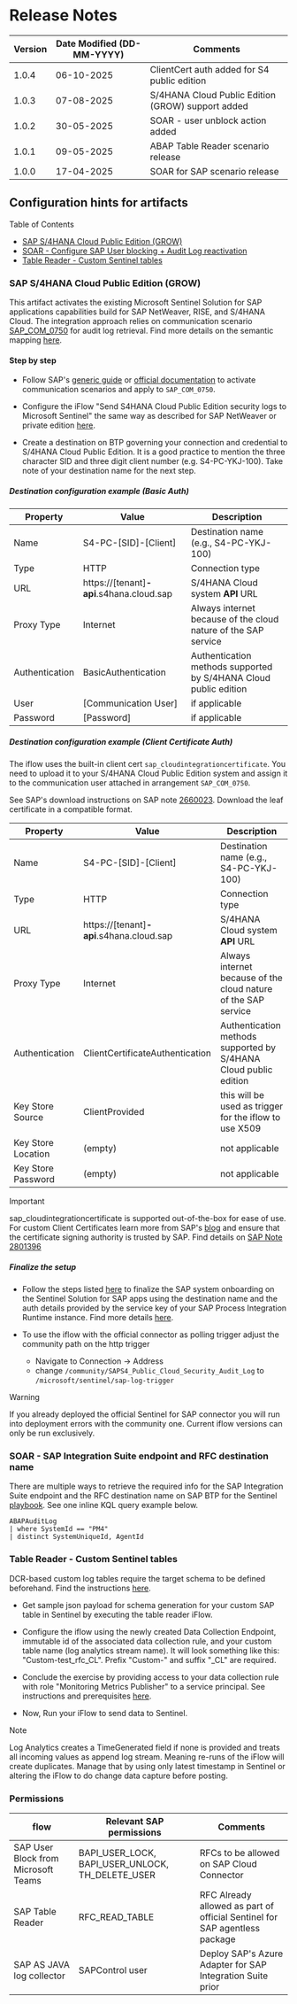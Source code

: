 # Release Notes

| **Version** | **Date Modified (DD-MM-YYYY)** | **Comments** |
| --- | --- | --- |
| 1.0.4 | 06-10-2025 | ClientCert auth added for S4 public edition |
| 1.0.3 | 07-08-2025 | S/4HANA Cloud Public Edition (GROW) support added |
| 1.0.2 | 30-05-2025 | SOAR - user unblock action added |
| 1.0.1 | 09-05-2025 | ABAP Table Reader scenario release |
| 1.0.0 | 17-04-2025 | SOAR for SAP scenario release |

## Configuration hints for artifacts

Table of Contents

- [SAP S/4HANA Cloud Public Edition (GROW)](#sap-s4hana-cloud-public-edition-grow)
- [SOAR - Configure SAP User blocking + Audit Log reactivation](#soar---sap-integration-suite-endpoint-and-rfc-destination-name)
- [Table Reader - Custom Sentinel tables](#table-reader---custom-sentinel-tables)

### SAP S/4HANA Cloud Public Edition (GROW)

This artifact activates the existing Microsoft Sentinel Solution for SAP applications capabilities build for SAP NetWeaver, RISE, and S/4HANA Cloud. The integration approach relies on communication scenario [SAP_COM_0750](https://help.sap.com/docs/SAP_S4HANA_CLOUD/0f69f8fb28ac4bf48d2b57b9637e81fa/a93dca70e2ce43d19ac93e3e5531e37d.html) for audit log retrieval. Find more details on the semantic mapping [here](https://help.sap.com/docs/sap-btp-abap-environment/abap-environment/retrieving-security-audit-log-e6aa861c1f5e4baa93cba69fa0565353).

#### Step by step

- Follow SAP's [generic guide](https://learning.sap.com/learning-journeys/develop-advanced-extensions-with-sap-cloud-sdk/activating-the-apis-in-sap-s-4hana-cloud_aa10624c-4e41-42e1-b3b5-1a69c096ba5b) or [official documentation](https://help.sap.com/docs/SAP_S4HANA_CLOUD/0f69f8fb28ac4bf48d2b57b9637e81fa/2e84a10c430645a88bdbfaaa23ac9ff7.html) to activate communication scenarios and apply to `SAP_COM_0750`.

- Configure the iFlow "Send S4HANA Cloud Public Edition security logs to Microsoft Sentinel" the same way as described for SAP NetWeaver or private edition [here](https://learn.microsoft.com/azure/sentinel/sap/preparing-sap?pivots=connection-agentless#configure-the-connector-in-microsoft-sentinel-and-in-your-sap-system).

- Create a destination on BTP governing your connection and credential to S/4HANA Cloud Public Edition. It is a good practice to mention the three character SID and three digit client number (e.g. S4-PC-YKJ-100). Take note of your destination name for the next step.

##### Destination configuration example (Basic Auth)

| **Property** | **Value** | **Description** |
| --- | --- | --- |
| Name | S4-PC-[SID]-[Client] | Destination name (e.g., S4-PC-YKJ-100) |
| Type | HTTP | Connection type |
| URL | https://[tenant]**-api**.s4hana.cloud.sap | S/4HANA Cloud system **API** URL |
| Proxy Type | Internet | Always internet because of the cloud nature of the SAP service |
| Authentication | BasicAuthentication | Authentication methods supported by S/4HANA Cloud public edition |
| User | [Communication User] | if applicable |
| Password | [Password] | if applicable |

##### Destination configuration example (Client Certificate Auth)

The iflow uses the built-in client cert `sap_cloudintegrationcertificate`. You need to upload it to your S/4HANA Cloud Public Edition system and assign it to the communication user attached in arrangement `SAP_COM_0750`.

See SAP's download instructions on SAP note [2660023](https://me.sap.com/notes/2660023). Download the leaf certificate in a compatible format.

| **Property** | **Value** | **Description** |
| --- | --- | --- |
| Name | S4-PC-[SID]-[Client] | Destination name (e.g., S4-PC-YKJ-100) |
| Type | HTTP | Connection type |
| URL | https://[tenant]**-api**.s4hana.cloud.sap | S/4HANA Cloud system **API** URL |
| Proxy Type | Internet | Always internet because of the cloud nature of the SAP service |
| Authentication | ClientCertificateAuthentication | Authentication methods supported by S/4HANA Cloud public edition |
| Key Store Source | ClientProvided | this will be used as trigger for the iflow to use X509 |
| Key Store Location | (empty) | not applicable |
| Key Store Password | (empty) | not applicable |

> [!IMPORTANT]
> sap_cloudintegrationcertificate is supported out-of-the-box for ease of use. For custom Client Certificates learn more from SAP's [blog](https://community.sap.com/t5/enterprise-resource-planning-blog-posts-by-sap/beyond-basic-2-certificate-based-authentication-in-sap-s-4hana-cloud-public/ba-p/13644334) and ensure that the certificate signing authority is trusted by SAP. Find details on [SAP Note 2801396](https://me.sap.com/notes/2801396)

##### Finalize the setup

- Follow the steps listed [here](https://learn.microsoft.com/azure/sentinel/sap/preparing-sap?pivots=connection-agentless#configure-the-connector-in-microsoft-sentinel-and-in-your-sap-system) to finalize the SAP system onboarding on the Sentinel Solution for SAP apps using the destination name and the auth details provided by the service key of your SAP Process Integration Runtime instance. Find more details [here](https://learn.microsoft.com/azure/sentinel/sap/preparing-sap?pivots=connection-agentless#configure-sap-btp-settings).

- To use the iflow with the official connector as polling trigger adjust the community path on the http trigger

  - Navigate to Connection -> Address
  - change `/community/SAPS4_Public_Cloud_Security_Audit_Log` to `/microsoft/sentinel/sap-log-trigger`

> [!WARNING]
> If you already deployed the official Sentinel for SAP connector you will run into deployment errors with the community one. Current iflow versions can only be run exclusively.

### SOAR - SAP Integration Suite endpoint and RFC destination name

There are multiple ways to retrieve the required info for the SAP Integration Suite endpoint and the RFC destination name on SAP BTP for the Sentinel [playbook](https://learn.microsoft.com/azure/sentinel/sap/sap-solution-security-content#available-playbooks). See one inline KQL query example below.

```kql
ABAPAuditLog
| where SystemId == "PM4"
| distinct SystemUniqueId, AgentId
```

### Table Reader - Custom Sentinel tables

DCR-based custom log tables require the target schema to be defined beforehand. Find the instructions [here](https://learn.microsoft.com/azure/azure-monitor/logs/create-custom-table?tabs=azure-portal-1%2Cazure-portal-2%2Cazure-portal-3#create-a-custom-table).

- Get sample json payload for schema generation for your custom SAP table in Sentinel by executing the table reader iFlow.

- Configure the iflow using the newly created Data Collection Endpoint, immutable id of the associated data collection rule, and your custom table name (log analytics stream name). It will look something like this: "Custom-test_rfc_CL". Prefix "Custom-" and suffix "_CL" are required.

- Conclude the exercise by providing access to your data collection rule with role "Monitoring Metrics Publisher" to a service principal. See instructions and prerequisites [here](https://learn.microsoft.com/entra/identity-platform/howto-create-service-principal-portal#option-3-create-a-new-client-secret).

- Now, Run your iFlow to send data to Sentinel.

> [!NOTE]
> Log Analytics creates a TimeGenerated field if none is provided and treats all incoming values as append log stream. Meaning re-runs of the iFlow will create duplicates. Manage that by using only latest timestamp in Sentinel or altering the iFlow to do change data capture before posting.

### Permissions

| **flow** | **Relevant SAP permissions** | **Comments** |
| --- | --- | --- |
| SAP User Block from Microsoft Teams | BAPI_USER_LOCK, BAPI_USER_UNLOCK, TH_DELETE_USER | RFCs to be allowed on SAP Cloud Connector |
| SAP Table Reader | RFC_READ_TABLE | RFC Already allowed as part of official Sentinel for SAP agentless package |
| SAP AS JAVA log collector | SAPControl user | Deploy SAP's Azure Adapter for SAP Integration Suite prior |
